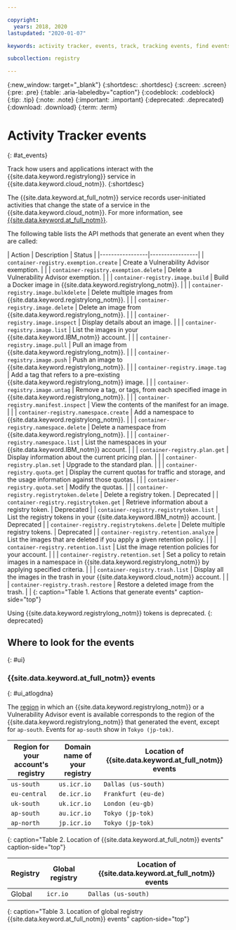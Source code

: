 ```yaml
---

copyright:
  years: 2018, 2020
lastupdated: "2020-01-07"

keywords: activity tracker, events, track, tracking events, find events, look for events,

subcollection: registry

---
```


{:new_window: target="_blank"}
{:shortdesc: .shortdesc}
{:screen: .screen}
{:pre: .pre}
{:table: .aria-labeledby="caption"}
{:codeblock: .codeblock}
{:tip: .tip}
{:note: .note}
{:important: .important}
{:deprecated: .deprecated}
{:download: .download}
{:term: .term}

# Activity Tracker events
{: #at_events}

Track how users and applications interact with the {{site.data.keyword.registrylong}} service in {{site.data.keyword.cloud_notm}}.
{:shortdesc}

The {{site.data.keyword.at_full_notm}} service records user-initiated activities that change the state of a service in the {{site.data.keyword.cloud_notm}}. For more information, see [{{site.data.keyword.at_full_notm}}](/docs/services/Activity-Tracker-with-LogDNA?topic=logdnaat-getting-started).

The following table lists the API methods that generate an event when they are called:

| Action | Description | Status |
|-----------------|-----------------|
| `container-registry.exemption.create` | Create a Vulnerability Advisor exemption. | |
| `container-registry.exemption.delete` | Delete a Vulnerability Advisor exemption. | |
| `container-registry.image.build` | Build a Docker image in {{site.data.keyword.registrylong_notm}}. | |
| `container-registry.image.bulkdelete` | Delete multiple images from {{site.data.keyword.registrylong_notm}}. | |
| `container-registry.image.delete` | Delete an image from {{site.data.keyword.registrylong_notm}}. | |
| `container-registry.image.inspect` | Display details about an image. | |
| `container-registry.image.list` | List the images in your {{site.data.keyword.IBM_notm}} account. | |
| `container-registry.image.pull` | Pull an image from {{site.data.keyword.registrylong_notm}}. | |
| `container-registry.image.push` | Push an image to {{site.data.keyword.registrylong_notm}}. | |
| `container-registry.image.tag` | Add a tag that refers to a pre-existing {{site.data.keyword.registrylong_notm}} image. | |
| `container-registry.image.untag` | Remove a tag, or tags, from each specified image in {{site.data.keyword.registrylong_notm}}. | |
| `container-registry.manifest.inspect` | View the contents of the manifest for an image. | |
| `container-registry.namespace.create` | Add a namespace to {{site.data.keyword.registrylong_notm}}. | |
| `container-registry.namespace.delete` | Delete a namespace from {{site.data.keyword.registrylong_notm}}. | |
| `container-registry.namespace.list` | List the namespaces in your {{site.data.keyword.IBM_notm}} account. | |
| `container-registry.plan.get` | Display information about the current pricing plan. | |
| `container-registry.plan.set` | Upgrade to the standard plan. | |
| `container-registry.quota.get` | Display the current quotas for traffic and storage, and the usage information against those quotas. | |
| `container-registry.quota.set` | Modify the quotas. | |
| `container-registry.registrytoken.delete` | Delete a registry token. | Deprecated |
| `container-registry.registrytoken.get` | Retrieve information about a registry token. | Deprecated |
| `container-registry.registrytoken.list` | List the registry tokens in your {{site.data.keyword.IBM_notm}} account. | Deprecated |
| `container-registry.registrytokens.delete` | Delete multiple registry tokens. | Deprecated |
| `container-registry.retention.analyze` | List the images that are deleted if you apply a given retention policy. | |
| `container-registry.retention.list` | List the image retention policies for your account. | |
| `container-registry.retention.set` | Set a policy to retain images in a namespace in {{site.data.keyword.registrylong_notm}} by applying specified criteria. | |
| `container-registry.trash.list` | Display all the images in the trash in your {{site.data.keyword.cloud_notm}} account. | |
| `container-registry.trash.restore` | Restore a deleted image from the trash. | |
{: caption="Table 1. Actions that generate events" caption-side="top"}

Using {{site.data.keyword.registrylong_notm}} tokens is deprecated.
{: deprecated}

## Where to look for the events
{: #ui}

### {{site.data.keyword.at_full_notm}} events
{: #ui_atlogdna}

The [region](/docs/services/Registry?topic=registry-registry_overview#registry_regions) in which an {{site.data.keyword.registrylong_notm}} or a Vulnerability Advisor event is available corresponds to the region of the {{site.data.keyword.registrylong_notm}} that generated the event, except for `ap-south`. Events for `ap-south` show in `Tokyo (jp-tok)`.

| Region for your account's registry | Domain name of your registry | Location of {{site.data.keyword.at_full_notm}} events |
|-----------------|-----------------|-----------------|
| `us-south` | `us.icr.io` | `Dallas (us-south)` |
| `eu-central` | `de.icr.io` | `Frankfurt (eu-de)` |
| `uk-south` | `uk.icr.io` | `London (eu-gb)` |
| `ap-south` | `au.icr.io` | `Tokyo (jp-tok)` |
| `ap-north` | `jp.icr.io` | `Tokyo (jp-tok)` |
{: caption="Table 2. Location of {{site.data.keyword.at_full_notm}} events" caption-side="top"}

| Registry | Global registry | Location of {{site.data.keyword.at_full_notm}} events |
|-----------------|-----------------|-----------------|
| Global | `icr.io` | `Dallas (us-south)` |
{: caption="Table 3. Location of global registry {{site.data.keyword.at_full_notm}} events" caption-side="top"}
